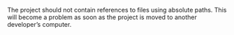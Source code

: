 The project should not contain references to files using absolute paths. This will become a problem as soon as the project is moved to another developer’s computer.
